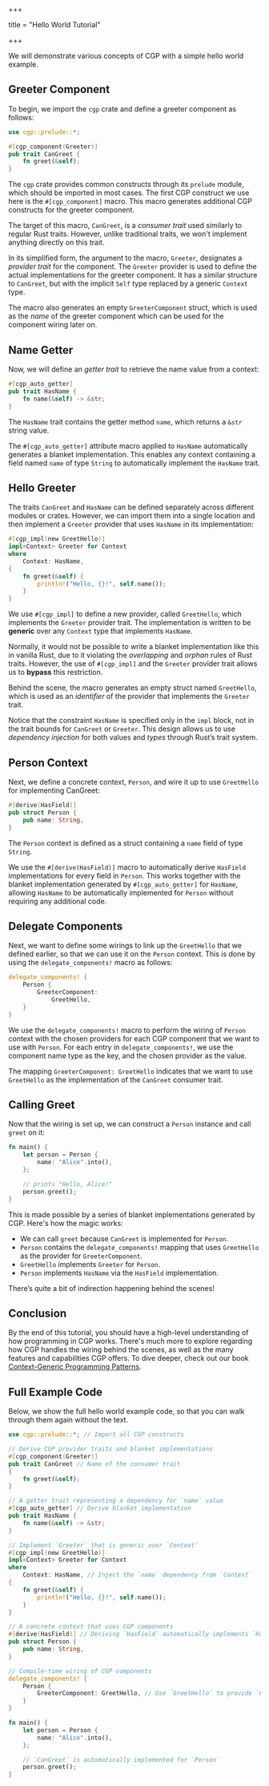 +++

title = "Hello World Tutorial"

+++

We will demonstrate various concepts of CGP with a simple hello world example.

## Greeter Component

To begin, we import the `cgp` crate and define a greeter component as follows:

```rust
use cgp::prelude::*;

#[cgp_component(Greeter)]
pub trait CanGreet {
    fn greet(&self);
}
```

The `cgp` crate provides common constructs through its `prelude` module, which should be imported in most cases. The first CGP construct we use here is the `#[cgp_component]` macro. This macro generates additional CGP constructs for the greeter component.

The target of this macro, `CanGreet`, is a _consumer trait_ used similarly to regular Rust traits. However, unlike traditional traits, we won't implement anything directly on this trait.

In its simplified form, the argument to the macro, `Greeter`, designates a _provider trait_ for the component. The `Greeter` provider is used to define the actual implementations for the greeter component. It has a similar structure to `CanGreet`, but with the implicit `Self` type replaced by a generic `Context` type.

The macro also generates an empty `GreeterComponent` struct, which is used as the _name_ of the greeter component which can be used for the component wiring later on.

## Name Getter

Now, we will define an _getter trait_ to retrieve the name value from a context:

```rust
#[cgp_auto_getter]
pub trait HasName {
    fn name(&self) -> &str;
}
```

The `HasName` trait contains the getter method `name`, which returns a `&str` string value.

The `#[cgp_auto_getter]` attribute macro applied to `HasName` automatically generates a blanket implementation. This enables any context containing a field named `name` of type `String` to automatically implement the `HasName` trait.

## Hello Greeter

The traits `CanGreet` and `HasName` can be defined separately across different modules or crates. However, we can import them into a single location and then implement a `Greeter` provider that uses `HasName` in its implementation:

```rust
#[cgp_impl(new GreetHello)]
impl<Context> Greeter for Context
where
    Context: HasName,
{
    fn greet(&self) {
        println!("Hello, {}!", self.name());
    }
}
```

We use `#[cgp_impl]` to define a new provider, called `GreetHello`, which implements the `Greeter` provider trait. The implementation is written to be **generic** over any `Context` type that implements `HasName`.

Normally, it would not be possible to write a blanket implementation like this in vanilla Rust, due to it violating the *overlapping* and *orphan* rules of Rust traits. However, the use of `#[cgp_impl]` and the `Greeter` provider trait allows us to **bypass** this restriction.

Behind the scene, the macro generates an empty struct named `GreetHello`, which is used as an *identifier* of the provider that implements the `Greeter` trait.

Notice that the constraint `HasName` is specified only in the `impl` block, not in the trait bounds for `CanGreet` or `Greeter`. This design allows us to use _dependency injection_ for both values and _types_ through Rust’s trait system.

## Person Context

Next, we define a concrete context, `Person`, and wire it up to use `GreetHello` for implementing CanGreet:

```rust
#[derive(HasField)]
pub struct Person {
    pub name: String,
}
```

The `Person` context is defined as a struct containing a `name` field of type `String`.

We use the `#[derive(HasField)]` macro to automatically derive `HasField` implementations for every field in `Person`. This works together with the blanket implementation generated by `#[cgp_auto_getter]` for `HasName`, allowing `HasName` to be automatically implemented for `Person` without requiring any additional code.

## Delegate Components

Next, we want to define some wirings to link up the `GreetHello` that we defined earlier, so that we can use it on the `Person` context. This is done by using the `delegate_components!` macro as follows:

```rust
delegate_components! {
    Person {
        GreeterComponent:
            GreetHello,
    }
}
```

We use the `delegate_components!` macro to perform the wiring of `Person` context with the chosen providers for each CGP component that we want to use with `Person`. For each entry in `delegate_components!`, we use the component name type as the key, and the chosen provider as the value.

The mapping `GreeterComponent: GreetHello` indicates that we want to use `GreetHello` as the implementation of the `CanGreet` consumer trait.

## Calling Greet

Now that the wiring is set up, we can construct a `Person` instance and call `greet` on it:

```rust
fn main() {
    let person = Person {
        name: "Alice".into(),
    };

    // prints "Hello, Alice!"
    person.greet();
}
```

This is made possible by a series of blanket implementations generated by CGP. Here's how the magic works:

- We can call `greet` because `CanGreet` is implemented for `Person`.
- `Person` contains the `delegate_components!` mapping that uses `GreetHello` as the provider for `GreeterComponent`.
- `GreetHello` implements `Greeter` for `Person`.
- `Person` implements `HasName` via the `HasField` implementation.

There’s quite a bit of indirection happening behind the scenes!

## Conclusion

By the end of this tutorial, you should have a high-level understanding of how programming in CGP works. There's much more to explore regarding how CGP handles the wiring behind the scenes, as well as the many features and capabilities CGP offers. To dive deeper, check out our book [Context-Generic Programming Patterns](https://patterns.contextgeneric.dev/).

## Full Example Code

Below, we show the full hello world example code, so that you can walk through them again without the text.


```rust
use cgp::prelude::*; // Import all CGP constructs

// Derive CGP provider traits and blanket implementations
#[cgp_component(Greeter)]
pub trait CanGreet // Name of the consumer trait
{
    fn greet(&self);
}

// A getter trait representing a dependency for `name` value
#[cgp_auto_getter] // Derive blanket implementation
pub trait HasName {
    fn name(&self) -> &str;
}

// Implement `Greeter` that is generic over `Context`
#[cgp_impl(new GreetHello)]
impl<Context> Greeter for Context
where
    Context: HasName, // Inject the `name` dependency from `Context`
{
    fn greet(&self) {
        println!("Hello, {}!", self.name());
    }
}

// A concrete context that uses CGP components
#[derive(HasField)] // Deriving `HasField` automatically implements `HasName`
pub struct Person {
    pub name: String,
}

// Compile-time wiring of CGP components
delegate_components! {
    Person {
        GreeterComponent: GreetHello, // Use `GreetHello` to provide `Greeter`
    }
}

fn main() {
    let person = Person {
        name: "Alice".into(),
    };

    // `CanGreet` is automatically implemented for `Person`
    person.greet();
}

```
